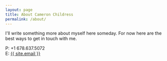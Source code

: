 ```yaml
---
layout: page
title: About Cameron Childress
permalink: /about/
---
```


I'll write something more about myself here someday. For now here are the best ways to get in touch with me.

P: +1 678.637.5072<br/>
E: <a href="mailto:{{ site.email }}">{{ site.email }}</a>